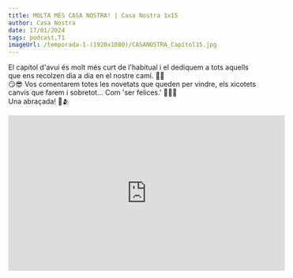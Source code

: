 ```yaml
---
title: MOLTA MÉS CASA NOSTRA! | Casa Nostra 1x15
author: Casa Nostra
date: 17/01/2024
tags: podcast,T1
imageUrl: /temporada-1-(1920x1080)/CASANOSTRA_Capítol15.jpg
---
```


<p>El capítol d&#39;avui és molt més curt de l&#39;habitual i el dediquem a tots aquells que ens recolzen dia a dia en el nostre camí. 🥰😇
<br>😏😎 Vos comentarem totes les novetats que queden per vindre, els xicotets canvis que farem i sobretot... Com &#39;ser felices.&#39; 💖🫶🏻
<br>Una abraçada! 🤗🫂</p>

<iframe width="560" height="315" src="https://www.youtube.com/embed/ACkTaXp2hHM?si=eYMltyAbziZ6gq1u" title="YouTube video player" frameborder="0" allow="accelerometer; autoplay; clipboard-write; encrypted-media; gyroscope; picture-in-picture; web-share" referrerpolicy="strict-origin-when-cross-origin" allowfullscreen></iframe>
